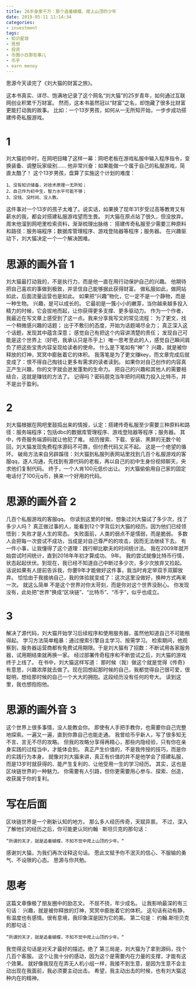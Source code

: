 ```yaml
---
title: 26岁身家千万：那个追着蝴蝶、爬上山顶的少年
date: 2019-05-11 11:14:34
categories:
- investment
tags:
- 知识星球
- 思想
- 投资
- 币圈小白那些事儿
- 币乎
- earn menoy
---
```

思源今天读完了《刘大猫的财富之旅》。
<!-- more -->
这本书真实、详尽、饱满地记录了这个网名“刘大猫”的25岁青年，如何通过互联网创业积累千万财富。
然而，这本书虽然冠以“财富”之名，却饱藏了很多比财富更能打动我的故事。
比如：一个13岁男孩，如何从一无所知开始，一步步成功搭建传奇私服游戏。
# 1
刘大猫初中时，在网吧目睹了这样一幕：网吧老板在游戏私服中输入程序指令，变换装备、调整玩家级别......
他非常兴奋：如果能做一个属于自己的私服游戏，简直太酷了！
这个13岁男孩，盘算了实施这个计划的难度：

	1、没有知识储备，对技术原理一无所知；
	2、自己作为初中生，智力水平可能不够；
	3、没钱、没时间、没人教。

这件事对一个13岁的孩子太难了。说实话，如果换了现年31岁受过高等教育又有薪水的我，都会对搭建私服游戏望而生畏。
刘大猫在原点站了很久，但没放弃。
周末他溜到网吧里检索资料，渐渐梳理出脉络：
搭建传奇私服至少需要三种原料和路径：服务端程序；数据库管理程序、游戏登陆器等程序；服务器。
在兴趣驱动下，刘大猫决定一个一个解决困难。
# 思源的画外音 1
刘大猫最打动我的，不是执行力，而是他一直在用行动保护自己的兴趣。
他期待把自己喜欢的事做到极致，并坚信自己能够据此获得财富。
做私服如此，做网站如此，后面流量运营也是如此。
如果把“兴趣”物化，它一定不是一个静物，而是一种生物。
兴趣，是可以成长的。
它最初是一簇小小的嫩芽，当你越来越多投入精力的时候，它会拔地而起，让你获得更多支撑、更多驱动力。
作为一个作者，我最近在写文章上感受到了这一点。我来分享我写文的常见流程：
为了更文，找一个稍微感兴趣的话题；
出于不敷衍的态度，开始为话题竭尽全力；
真正深入这个话题，发现其中蕴含深意；
感觉自己有把这个内容讲清楚的责任；
发现自己可能是这个世界上（好吧，我承认只是币乎上）唯一思考至此的人，感觉自己瞬间肩负了把这些宝贵内容呈现给读者的使命。
什么是下笔如有“神”？
兴趣，就是被你释放的灯神，冥冥中膨胀着它的体积。
我落笔是为了更文赚key，而文章完成后就变成了：恨不得自己掏钱让更多有需求的读者读到。
如果你对自己创作的内容真正产生兴趣，你的文字就会迸发蓬勃的生命力。
把自己的兴趣和其他人的需要相结合，这就是赚钱的方法了。
记得吗？密码朋克当年把时间精力投入比特币，并不是出于盈利。
# 2
刘大猫根据在网吧里鼓捣出来的情报，认定：搭建传奇私服至少需要三种原料和路径：服务端程序；包括dbc的数据库管理程序、游戏登陆器等程序；服务器。
其中，传奇服务端源码就让他犯了难。
经历搜索、下载、安装、黑屏的无数个轮回，刘大猫发现免费程序源码不可靠，但付费代码又买不起。
这是一个绝望的循环。
破局方法来自另辟蹊径：刘大猫到私服列表网站里找到几百个私服游戏的客服qq，逐人沟通，先找到有源代码的老板，再以自己的初中生身份视频聊天，央求他们复制代码。
终于，一个人肯100元低价出让。
刘大猫偷偷用自己家的固定电话付了100元q币，换来一个好用的代码。
# 思源的画外音 2
几百个私服游戏的客服qq。
你读到这里的时候，想象过刘大猫试了多少次，找了多少人吗？
真正做过事的人，能看到12个字背后刘大猫的经历。因为他们已经领悟到：失败才是人生的常态。
失败面前，人类的弱点不是懦弱，而是脆弱。
多数人会把每一次尝试不成功，当成是对自己尊严的的攻击，因而无法继续下去。
有一件小事，让我懂得了这个道理：践行柳比歇夫的时间统计法。
我在2009年就开始尝试时间统计，直到2018年年初才算成功。
9年。
我的尝试就像比特币行情，状态起起伏伏。到现在，我已经不知道自己中断过多少次，多少次放弃又捡起。
话说如果有人提前告诉我，你要9年才能做好这件事，我当时肯定举双手双脚放弃。
恰恰由于我接纳自己，我的体验就变成了：这次这里没做好，换种方式再来一次。
就这么简单 
不是这个世界对你太苛刻，而是你对这个世界没耐心。
你发现没有，此处把"世界“换成“区块链”、“比特币”、“币乎”，似乎也成立。
# 3
解决了源代码，刘大猫开始学习后续程序和使用服务器，虽然他知道自己不可能租得起。
学习方法简单粗暴：通过搜索引擎自主学习、按需学习。
检索期间，他观察到，服务器运营商都有免费试用期限。于是刘大猫有了招数：不断试用各家服务器，试用期结束就再换一家。
经过部署传奇程序和不断尝试之后，刘大猫的游戏终于上线了。
在书中，刘大猫这样写道：
那时候（我）做这个就是觉得《传奇》有意思，兴趣浓厚就去做了。现在回想起那时候的自己，我都觉得自己很可爱，很聪明，想给那时候的自己一个大大的拥抱。这段经历没有任何的夸大。
读到这里，我也想抱抱他。
# 思源的画外音 3
这个世界上很多事情，没人能教会你。
即使有人手把手教你，也需要你自己完整地探索。一遍又一遍，直到你靠自己也能走通。
我曾给币乎新人，写了很多知无不言、言无不尽的攻略。
但我的攻略分享得再精心，那些内隐经验，只有你在亲身实践的过程当中，才能体会到。
真正产生价值的，不是我传授的技巧，而是你的实践行为本身。
就像对刘大猫来讲，真正有价值的并不是他学会了搭建私服，而是13岁时就获得的、能产生复利的、让他受用一生的学习经历。
其实，这也是区块链世界的一种魅力。
你需要有人引路，但你更需要用心参与、探索、创造，收获属于你的复利。
# 写在后面
区块链世界是一个刷新认知的地方。
那么多人经历传奇，天赋异禀。
不过，深入了解他们的经历之后，你可能更认同约翰 · 斯坦贝克的那句话：

	”所谓的天才，就是追着蝴蝶，不知不觉中爬上山顶的少年。“

感谢刘大猫，为我们再次诠释这句话。
愿此文赋予你不泯灭的信心、不服输的勇气、不设限的心态。
思源与你共勉。
# 思考
这篇文章像极了朋友圈中的励志文。
不屈不挠，年少成名。
让我影响最深的有三句话：
兴趣，就是被你释放的灯神，冥冥中膨胀着它的体积。
这句话有动有静，有温度也有感情。很有意境，我印象深是因为它的美。
第二句是：
约翰.斯坦贝克的那句话：

	”所谓的天才，就是追着蝴蝶，不知不觉中爬上山顶的少年。“
	
我觉得这句话是对天才最好的描述。绝了
第三局是，刘大猫为了拿到源码，找个几百个客服。
这个让我十分的感动，因为这个是需要内在力量的支撑，才能有这个效果。
就好像我现在在弄无人机小组一样，我接不到生意，是因为生意不会主动出现在我面前，我必须要主动出击。
希望，我主动出击的时候，也有刘大猫这种内在的精神。